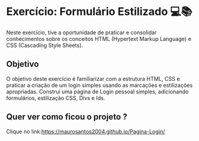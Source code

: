 # Exercício: Formulário Estilizado 💻📚

Neste exercício, tive a oportunidade de praticar e consolidar conhecimentos sobre os conceitos HTML (Hypertext Markup Language) e CSS (Cascading Style Sheets).

## Objetivo

O objetivo deste exercício é familiarizar com a estrutura HTML, CSS e praticar a criação de um login simples usando as marcações e estilizações apropriadas. Construi uma página de Login pessoal simples, adicionando formulários, estilização CSS, Divs e Ids.

## Quer ver como ficou o projeto ?

Clique no link:https://maurosantos2004.github.io/Pagina-Login/
